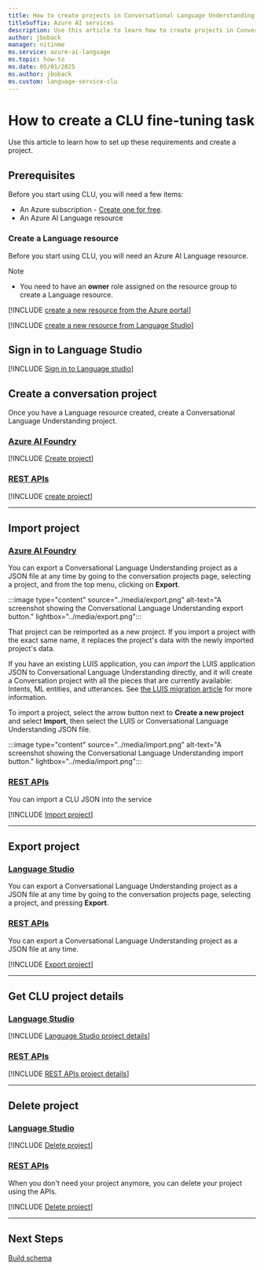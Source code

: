 ```yaml
---
title: How to create projects in Conversational Language Understanding
titleSuffix: Azure AI services
description: Use this article to learn how to create projects in Conversational Language Understanding.
author: jboback
manager: nitinme
ms.service: azure-ai-language
ms.topic: how-to
ms.date: 05/01/2025
ms.author: jboback
ms.custom: language-service-clu
---
```


# How to create a CLU fine-tuning task

Use this article to learn how to set up these requirements and create a project. 

## Prerequisites

Before you start using CLU, you will need a few items:

* An Azure subscription - [Create one for free](https://azure.microsoft.com/free/cognitive-services).
* An Azure AI Language resource 

### Create a Language resource 

Before you start using CLU, you will need an Azure AI Language resource.

> [!NOTE]
>  * You need to have an **owner** role assigned on the resource group to create a Language resource.

[!INCLUDE [create a new resource from the Azure portal](../includes/resource-creation-azure-portal.md)]

[!INCLUDE [create a new resource from Language Studio](../includes/resource-creation-language-studio.md)]


## Sign in to Language Studio

[!INCLUDE [Sign in to Language studio](../includes/language-studio/sign-in-studio.md)]

## Create a conversation project

Once you have a Language resource created, create a Conversational Language Understanding project. 

### [Azure AI Foundry](#tab/azure-ai-foundry)

[!INCLUDE [Create project](../includes/language-studio/create-project.md)]

### [REST APIs](#tab/rest-api)

[!INCLUDE [create project](../includes/rest-api/create-project.md)]

---

## Import project

### [Azure AI Foundry](#tab/azure-ai-foundry)

You can export a Conversational Language Understanding project as a JSON file at any time by going to the conversation projects page, selecting a project, and from the top menu, clicking on **Export**.

:::image type="content" source="../media/export.png" alt-text="A screenshot showing the Conversational Language Understanding export button." lightbox="../media/export.png":::

That project can be reimported as a new project. If you import a project with the exact same name, it replaces the project's data with the newly imported project's data.

If you have an existing LUIS application, you can _import_ the LUIS application JSON to Conversational Language Understanding directly, and it will create a Conversation project with all the pieces that are currently available: Intents, ML entities, and utterances. See [the LUIS migration article](../how-to/migrate-from-luis.md) for more information.

To import a project, select the arrow button next to **Create a new project** and select **Import**, then select the LUIS or Conversational Language Understanding JSON file.

:::image type="content" source="../media/import.png" alt-text="A screenshot showing the Conversational Language Understanding import button." lightbox="../media/import.png":::

### [REST APIs](#tab/rest-api)

You can import a CLU JSON into the service

[!INCLUDE [Import project](../includes/rest-api/import-project.md)]

---

## Export project

### [Language Studio](#tab/Language-Studio)

You can export a Conversational Language Understanding project as a JSON file at any time by going to the conversation projects page, selecting a project, and pressing **Export**.

### [REST APIs](#tab/rest-apis)

You can export a Conversational Language Understanding project as a JSON file at any time.

[!INCLUDE [Export project](../includes/rest-api/export-project.md)]

---

## Get CLU project details

### [Language Studio](#tab/language-studio)

[!INCLUDE [Language Studio project details](../includes/language-studio/project-details.md)]

### [REST APIs](#tab/rest-api)

[!INCLUDE [REST APIs project details](../includes/rest-api/project-details.md)]

---

## Delete project 

### [Language Studio](#tab/language-studio)

[!INCLUDE [Delete project](../includes/language-studio/delete-project.md)]

### [REST APIs](#tab/rest-api)

When you don't need your project anymore, you can delete your project using the APIs.

[!INCLUDE [Delete project](../includes/rest-api/delete-project.md)]

---

## Next Steps

[Build schema](./build-schema.md)
